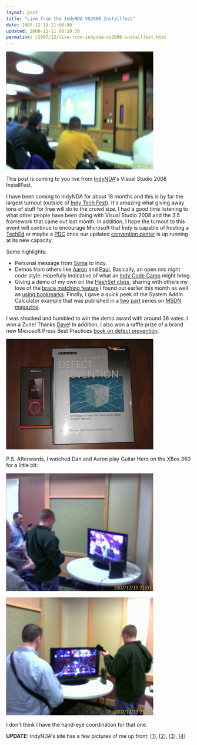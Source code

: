 ```yaml
---
layout: post
title: "Live from the IndyNDA VS2008 Installfest"
date: 2007-12-13 21:00:00
updated: 2008-12-11 00:10:30
permalink: /2007/12/live-from-indynda-vs2008-installfest.html
---
```

[![](/assets/live-from-indynda-vs2008-installfest/IMAGE_00063_400.jpg)](/assets/live-from-indynda-vs2008-installfest/IMAGE_00063.jpg) 

This post is coming to you live from [IndyNDA](http://www.indynda.org/)'s Visual Studio 2008 InstallFest.

I have been coming to IndyNDA for about 18 months and this is by far the largest turnout (outside of [Indy Tech Fest](http://indytechfest.org/)). It's amazing what giving away tons of stuff for free will do to the crowd size. I had a good time listening to what other people have been doing with Visual Studio 2008 and the 3.5 framework that came out last month. In addition, I hope the turnout to this event will continue to encourage Microsoft that Indy is capable of hosting a [TechEd](http://www.microsoft.com/events/teched2007/default.mspx) or maybe a [PDC](http://msdn2.microsoft.com/en-us/events/bb288534.aspx) once our updated [convention center](http://www.iccrd.com/) is up running at its new capacity.

Some highlights:

-   Personal message from [Soma](http://blogs.msdn.com/somasegar/) to Indy. 
-   Demos from others like [Aaron](http://www.aaronlerch.com/blog/) and [Paul](http://phacker.wordpress.com/). Basically, an open mic night code style. Hopefully indicative of what an [Indy Code Camp](http://www.indycodecamp.com/) might bring. 
-   Giving a demo of my own on the [HashSet class](http://blogs.msdn.com/bclteam/archive/2006/11/09/introducing-hashset-t-kim-hamilton.aspx), sharing with others my love of the [brace matching feature](http://www.moserware.com/2007/12/thought-snippets-for-week-ending-128.html) I found out earlier this month as well as [using bookmarks](http://www.moserware.com/2007/11/using-bookmarks-in-visual-studio-for.html). Finally, I gave a quick peek of the System.AddIn Calculator example that was published in a [two](http://msdn.microsoft.com/msdnmag/issues/07/02/CLRInsideOut/) [part](http://msdn.microsoft.com/msdnmag/issues/07/03/CLRInsideOut/) series on [MSDN magazine](http://msdn.microsoft.com/msdnmag/).

I was shocked and humbled to win the demo award with around 36 votes. I won a Zune! Thanks [Dave](http://www.davebost.com/blog/)! In addition, I also won a raffle prize of a brand new Microsoft Press Best Practices [book on defect prevention](http://www.microsoft.com/MSPress/books/9198.aspx).

[![](/assets/live-from-indynda-vs2008-installfest/installfest2007_003_400.JPG)](/assets/live-from-indynda-vs2008-installfest/installfest2007_003.JPG)

P.S. Afterwards, I watched Dan and Aaron play Guitar Hero on the XBox 360 for a little bit: 

[![](/assets/live-from-indynda-vs2008-installfest/IMAGE_00067_400.jpg)](/assets/live-from-indynda-vs2008-installfest/IMAGE_00067.jpg)

[![](/assets/live-from-indynda-vs2008-installfest/IMAGE_00064_400.jpg)](/assets/live-from-indynda-vs2008-installfest/IMAGE_00064.jpg)

I don't think I have the hand-eye coordination for that one.

**UPDATE:** IndyNDA's site has a few pictures of me up front: [[1](http://www.indyvs2008.net/slides/IndyLoadFest/Default.aspx?N=64)], [[2](http://www.indyvs2008.net/slides/IndyLoadFest/Default.aspx?N=65)], [[3](http://www.indyvs2008.net/slides/IndyLoadFest/Default.aspx?N=71)], [[4](http://www.indyvs2008.net/slides/IndyLoadFest/Default.aspx?N=73)]
